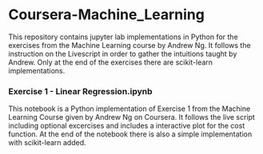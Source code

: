 # Coursera-Machine_Learning

This repository contains jupyter lab implementations in Python for the exercises from the Machine Learning course by Andrew Ng. It follows the instruction on the Livescript in order to gather the intuitions taught by Andrew. Only at the end of the exercises there are scikit-learn implementations.

### Exercise 1 - Linear Regression.ipynb
This notebook is a Python implementation of Exercise 1 from the Machine Learning Course given by Andrew Ng on Coursera. It follows the live script including optional excercises and includes a interactive plot for the cost function. At the end of the notebook there is also a simple implementation with scikit-learn added.
